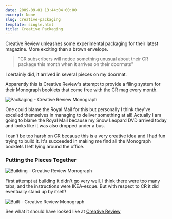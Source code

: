 ```yaml
---
date: 2009-09-01 13:44:04+00:00
excerpt: None
slug: creative-packaging
template: single.html
title: Creative Packaging
---
```


Creative Review unleashes some experimental packaging for their latest magazine. More exciting than a brown envelope.

> "CR subscribers will notice something unusual about their CR package this month when it arrives on their doormats"

I certainly did, it arrived in several pieces on my doormat.

Apparently this is Creative Review's attempt to provide a filing system for their Monograph booklets that come free with the CR mag every month.

![Packaging - Creative Review Monograph](/images/blog/2009/cr-mono/m1.jpg)

One could blame the Royal Mail for this but personally I think they've excelled themselves in managing to deliver something at all! Actually I am going to blame the Royal Mail because my Snow Leopard DVD arrived today and looks like it was also dropped under a bus.

I can't be too harsh on CR because this is a very creative idea and I had fun trying to build it. It's succeeded in making me find all the Monograph booklets I left lying around the office.

### Putting the Pieces Together

![Building - Creative Review Monograph](/images/blog/2009/cr-mono/m2.jpg)

First attempt at building it didn't go very well. I think there were too many tabs, and the instructions were IKEA-esque. But with respect to CR it did eventually stand up by itself!

![Built - Creative Review Monograph](/images/blog/2009/cr-mono/m3.jpg)

See what it should have looked like at [Creative Review](http://creativereview.co.uk/cr-blog/2009/august1/subscribers-check-the-packaging)
